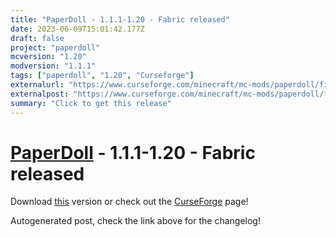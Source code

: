 ```yaml
---
title: "PaperDoll - 1.1.1-1.20 - Fabric released"
date: 2023-06-09T15:01:42.177Z
draft: false
project: "paperdoll"
mcversion: "1.20"
modversion: "1.1.1"
tags: ["paperdoll", "1.20", "Curseforge"]
externalurl: "https://www.curseforge.com/minecraft/mc-mods/paperdoll/files/4576090"
externalpost: "https://www.curseforge.com/minecraft/mc-mods/paperdoll/files/4576090"
summary: "Click to get this release"
---
```

# [PaperDoll](/project/paperdoll) - 1.1.1-1.20 - Fabric released
Download [this](https://www.curseforge.com/minecraft/mc-mods/paperdoll/files/4576090) version or check out the [CurseForge](https://www.curseforge.com/minecraft/mc-mods/paperdoll) page!

Autogenerated post, check the link above for the changelog!
